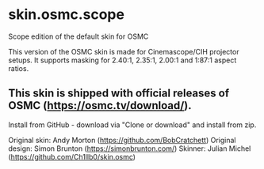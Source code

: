 # skin.osmc.scope

Scope edition of the default skin for OSMC

This version of the OSMC skin is made for Cinemascope/CIH projector setups. It supports masking for 2.40:1, 2.35:1, 2.00:1 and 1:87:1 aspect ratios.

## This skin is shipped with official releases of OSMC (https://osmc.tv/download/).

Install from GitHub - download via "Clone or download" and install from zip.

Original skin: Andy Morton (https://github.com/BobCratchett)
Original design: Simon Brunton (https://simonbrunton.com/)
Skinner: Julian Michel (https://github.com/Ch1llb0/skin.osmc)
